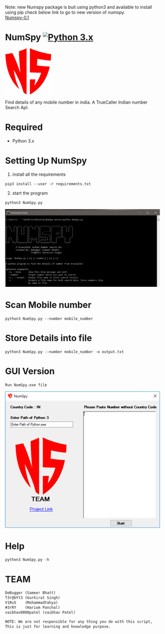 Note: new Numspy package is buit using python3 and available to install using pip check below link to go to new version of numspy.
</br>
<a href="https://github.com/bhattsameer/numspy">Numspy-0.1</a></br>

# NumSpy  [![Python 3.x](https://img.shields.io/badge/Python-3.x-yellow.svg)](http://www.python.org/download/)

<img src="logo.png" alt="NumSpy logo" width="150px" height="150px"/>

Find details of any mobile number in india.
A TrueCaller Indian number Search ApI.

# Required
+ Python 3.x

# Setting Up NumSpy
1. install all the requirements
```
pip3 install --user -r requirements.txt
```

2. start the program
```
python3 NumSpy.py
```
<img src="NumSpy.png" alt="working screen shot">

# Scan Mobile number 
```
python3 NumSpy.py --number mobile_number
```

# Store Details into file
```
python3 NumSpy.py --number mobile_number -o output.txt
```

# GUI Version
```
Run NumSpy.exe file
```
<img src="NS.PNG" alt="GUI Image"/>


# Help
```
python3 NumSpy.py -h
```

# TEAM
```
DeBugger (Sameer Bhatt)
T3r@bYt3 (Gurkirat Singh)
V1Ru5    (MohammadYahya)
#3rRY    (Hariom Panchal)
vaibhav0000patel (vaibhav Patel)
```

```
NOTE: We are not responsible for any thing you do with this script, This is just for learning and knowledge purpose.
```
